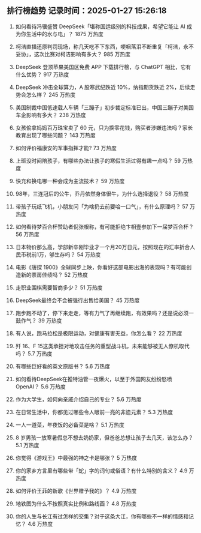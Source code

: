 
## 排行榜趋势 记录时间：2025-01-27 15:26:18
  
  1. 如何看待冯骥盛赞 DeepSeek「堪称国运级别的科技成果，希望它能让 AI 成为你生活中的水与电」？ 1875 万热度
    
  2. 柯洁直播还原判罚现场，称几天吃不下东西，哽咽落泪不断重复「柯洁，永不妥协」，这次比赛对柯洁影响有多大？ 985 万热度
    
  3. DeepSeek 登顶苹果美国区免费 APP 下载排行榜，与 ChatGPT 相比，它有什么优势？ 917 万热度
    
  4. DeepSeek 冲击全球算力，A 股寒武纪跌近 10%，纳指期货跌近 2%，后续走势会怎么样？ 245 万热度
    
  5. 美国制裁中国低速载人车辆「三蹦子」初步裁定标准已出，中国三蹦子对美国车企影响有多大？ 238 万热度
    
  6. 女孩偷拿妈妈百万珠宝卖了 60 元，只为换零花钱，购买者涉嫌违法吗？家长教育出现了哪些问题？ 143 万热度
    
  7. 如何评价福康安的军事指挥才能? 73 万热度
    
  8. 上班没时间陪孩子，有哪些办法让孩子的寒假生活过得有趣一点吗？ 59 万热度
    
  9. 快充和换电哪一种会成为主流技术？ 59 万热度
    
  10. 98年，三连冠后的公牛，乔丹依然身体很牛，为什么选择退役？ 58 万热度
    
  11. 带孩子玩纸飞机，小朋友问「为啥扔去前要哈一口气」，有什么原理吗？ 57 万热度
    
  12. 如何看待梦百合杯赞助者倪张根称，有可能拒绝卞相壹参加下一届梦百合杯？ 56 万热度
    
  13. 日本物价那么高，学部新卒刚毕业才一个月20万日元，按照现在的汇率折合人民币税前1万，够生存吗？ 54 万热度
    
  14. 电影《唐探 1900》全球同步上映，你看好这部电影出海的表现吗？有可能创造新的票房佳绩吗？ 52 万热度
    
  15. 走职业围棋需要智商多少？ 51 万热度
    
  16. DeepSeek最终会不会被强行出售给美国？ 45 万热度
    
  17. 跑步跑不动了，停下来走走，等有力气了再继续跑，有效果吗？还是说必须一鼓作气？ 39 万热度
    
  18. 有人说，跑马拉松是极限运动，对健康有害无益，你怎么看？ 22 万热度
    
  19. 歼 16、F 15这类承担对地攻击任务的重型战斗机，未来能够被无人僚机取代吗？ 5.7 万热度
    
  20. 有哪些巨好看的英文原版书？ 5.6 万热度
    
  21. 如何看待DeepSeek在推特油管一夜爆火，以至于外国网友纷纷怒喷OpenAI？ 5.6 万热度
    
  22. 作为大学生，如何向亲戚介绍自己的专业？ 5.6 万热度
    
  23. 在日常生活中，你都见过哪些令人眼前一亮的非遗元素？ 5.3 万热度
    
  24. 一人一道菜，年夜饭的必备菜是啥？ 5.1 万热度
    
  25. 8 岁男孩一放寒暑假总不想去奶奶家，但爸爸总想让孩子去几天，该怎么办？ 5.1 万热度
    
  26. 你觉得《游戏王》中最强的神之卡是哪张？ 5 万热度
    
  27. 你的家乡方言里有哪些带「蛇」字的词句或俗语？有什么特别的含义？ 4.9 万热度
    
  28. 如何评价王菲的新歌《世界赠予我的》？ 4.9 万热度
    
  29. 地铁图为什么不按照真实比例和路线画？ 4.8 万热度
    
  30. 你的人生与长江有过怎样的交集？对于这条大江，你有哪些不一样的情感和记忆？ 4.6 万热度
    